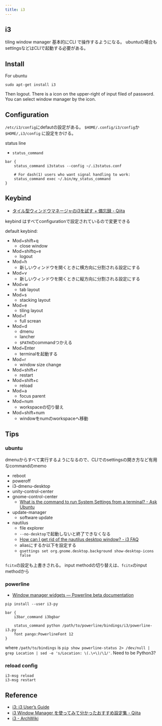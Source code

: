 ```yaml
---
title: i3
---
```


## i3
tiling window manager
基本的にCLI で操作するようになる。
ubuntuの場合もsettingsなどはCLIで起動する必要がある。

## Install
For ubuntu

```
sudo apt-get install i3
```

Then logout.
There is a icon on the upper-right of input filed of password.
You can select window manager by the icon.

## Configuration
`/etc/i3/config`にdefautの設定がある。
`$HOME/.config/i3/config`か`$HOME/,i3/config` に設定をかける。 


status line

* `status_command`

```
bar {
    status_command i3status --config ~/.i3status.conf

    # For dash(1) users who want signal handling to work:
    status_command exec ~/.bin/my_status_command
}
```

## Keybind
* [タイル型ウィンドウマネージャのi3を試す \+ 備忘録 \- Qiita](https://qiita.com/locatw/items/0a8a618b214a76d064a1)

keybind はすべてconfigurationで設定されているので変更できる

default keybind:

* Mod+shift+q
    * close window
* Mod+shiftq+e
    * logout
* Mod+h
    * 新しいウィンドウを開くときに横方向に分割される設定にする
* Mod+v
    * 新しいウィンドウを開くときに縦方向に分割される設定にする
* Mod+w
    * tab layout
* Mod+s
    * stacking layout
* Mod+e
    * tiling layout
* Mod+f
    * full screan
* Mod+d
    * dmenu
    * lancher
    * `$PATH`のcommandつかえる
* Mod+Enter
    * terminalを起動する
* Mod+r
    * window size change
* Mod+shift+r
    * restart
* Mod+shift+c
    * reload
* Mod+a
    * focus parent
* Mod+num
    * workspaceの切り替え
* Mod+shift+num
    * windowをnumのworkspaceへ移動


## Tips

### ubuntu
dmenuからすべて実行するようになるので、CLIでのsettingsの開き方など有用なcommandのmemo

* reboot
* poweroff
* i3-dmenu-desktop
* unity-control-center
* gnome-control-center
    * [What is the command to run System Settings from a terminal? \- Ask Ubuntu](https://askubuntu.com/questions/116655/what-is-the-command-to-run-system-settings-from-a-terminal)
* update-manager
    * software update
* nautilus
    * file explorer
    * `--no-desktop`で起動しないと終了できなくなる
    * [How can I get rid of the nautilus desktop window? \- i3 FAQ](https://faq.i3wm.org/question/1/how-can-i-get-rid-of-the-nautilus-desktop-window.1.html)
    * aliasにするか以下を設定する
    * `gsettings set org.gnome.desktop.background show-desktop-icons false`

`fcitx`の設定も上書きされる。
input methodの切り替えは、`fcitx`のinput methodから


### powerline
* [Window manager widgets — Powerline beta documentation](http://powerline.readthedocs.io/en/master/usage/wm-widgets.html)

```
pip install --user i3-py
```

```
bar {
    i3bar_command i3bgbar

    status_command python /path/to/powerline/bindings/i3/powerline-i3.py
    font pango:PowerlineFont 12
}
```

where `/path/to/bindings` is `pip show powerline-status 2> /dev/null | grep Location | sed -e 's/Location: \(.\+\)/\1/'`.
Need to be Python3?

### reload config

```
i3-msg reload
i3-msg restart
```


## Reference
* [i3: i3 User’s Guide](https://i3wm.org/docs/userguide.html)
* [i3 Window Manager を使ってみて分かったおすすめ設定集 \- Qiita](https://qiita.com/gyu-don/items/d61b03e0222a7f1ce9f7)
* [i3 \- ArchWiki](https://wiki.archlinux.org/index.php/i3)
